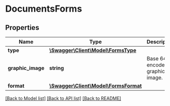 # DocumentsForms

## Properties
Name | Type | Description | Notes
------------ | ------------- | ------------- | -------------
**type** | [**\Swagger\Client\Model\FormsType**](FormsType.md) |  | 
**graphic_image** | **string** | Base 64 encoded graphic image. | 
**format** | [**\Swagger\Client\Model\FormsFormat**](FormsFormat.md) |  | 

[[Back to Model list]](../../README.md#documentation-for-models) [[Back to API list]](../../README.md#documentation-for-api-endpoints) [[Back to README]](../../README.md)

